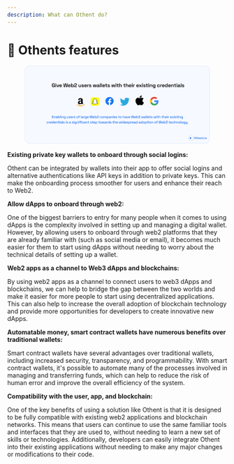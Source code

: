 ```yaml
---
description: What can Othent do?
---
```


# 🥗 Othents features

<figure><img src="../.gitbook/assets/Group 108.png" alt=""><figcaption></figcaption></figure>

**Existing private key wallets to onboard through social logins:**

Othent can be integrated by wallets into their app to offer social logins and alternative authentications like API keys in addition to private keys. This can make the onboarding process smoother for users and enhance their reach to Web2.

**Allow dApps to onboard through web2:**

One of the biggest barriers to entry for many people when it comes to using dApps is the complexity involved in setting up and managing a digital wallet. However, by allowing users to onboard through web2 platforms that they are already familiar with (such as social media or email), it becomes much easier for them to start using dApps without needing to worry about the technical details of setting up a wallet.

**Web2 apps as a channel to Web3 dApps and blockchains:**

By using web2 apps as a channel to connect users to web3 dApps and blockchains, we can help to bridge the gap between the two worlds and make it easier for more people to start using decentralized applications. This can also help to increase the overall adoption of blockchain technology and provide more opportunities for developers to create innovative new dApps.

**Automatable money, smart contract wallets have numerous benefits over traditional wallets:**

Smart contract wallets have several advantages over traditional wallets, including increased security, transparency, and programmability. With smart contract wallets, it's possible to automate many of the processes involved in managing and transferring funds, which can help to reduce the risk of human error and improve the overall efficiency of the system.

**Compatibility with the user, app, and blockchain:**

One of the key benefits of using a solution like Othent is that it is designed to be fully compatible with existing web2 applications and blockchain networks. This means that users can continue to use the same familiar tools and interfaces that they are used to, without needing to learn a new set of skills or technologies. Additionally, developers can easily integrate Othent into their existing applications without needing to make any major changes or modifications to their code.

